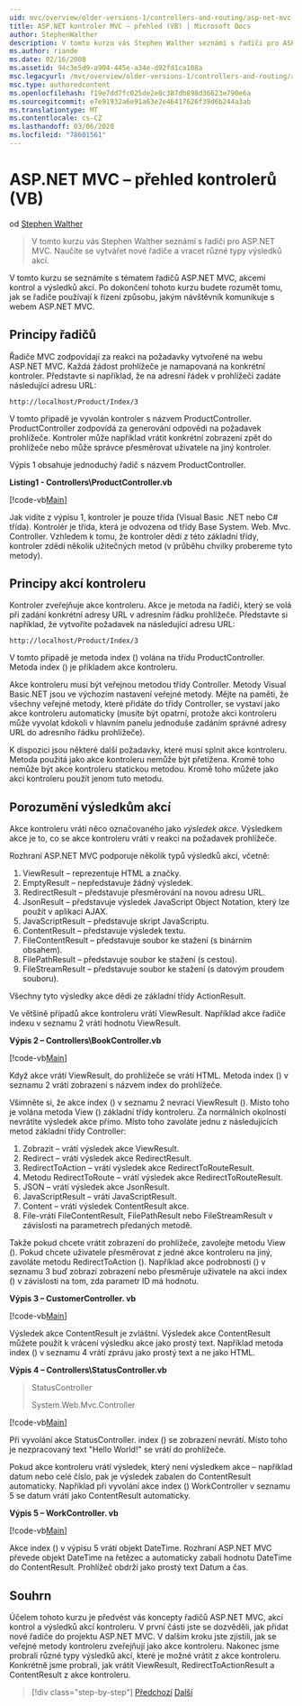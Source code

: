 ```yaml
---
uid: mvc/overview/older-versions-1/controllers-and-routing/asp-net-mvc-controller-overview-vb
title: ASP.NET kontroler MVC – přehled (VB) | Microsoft Docs
author: StephenWalther
description: V tomto kurzu vás Stephen Walther seznámí s řadiči pro ASP.NET MVC. Naučíte se vytvářet nové řadiče a vracet různé typy zdrojů akcí...
ms.author: riande
ms.date: 02/16/2008
ms.assetid: 94c3e5d9-a904-445e-a34e-d92fd1ca108a
msc.legacyurl: /mvc/overview/older-versions-1/controllers-and-routing/asp-net-mvc-controller-overview-vb
msc.type: authoredcontent
ms.openlocfilehash: f19e7dd7fc025de2e0c387db898d36623e790e6a
ms.sourcegitcommit: e7e91932a6e91a63e2e46417626f39d6b244a3ab
ms.translationtype: MT
ms.contentlocale: cs-CZ
ms.lasthandoff: 03/06/2020
ms.locfileid: "78601561"
---
```

# <a name="aspnet-mvc-controller-overview-vb"></a>ASP.NET MVC – přehled kontrolerů (VB)

od [Stephen Walther](https://github.com/StephenWalther)

> V tomto kurzu vás Stephen Walther seznámí s řadiči pro ASP.NET MVC. Naučíte se vytvářet nové řadiče a vracet různé typy výsledků akcí.

V tomto kurzu se seznámíte s tématem řadičů ASP.NET MVC, akcemi kontrol a výsledků akcí. Po dokončení tohoto kurzu budete rozumět tomu, jak se řadiče používají k řízení způsobu, jakým návštěvník komunikuje s webem ASP.NET MVC.

## <a name="understanding-controllers"></a>Principy řadičů

Řadiče MVC zodpovídají za reakci na požadavky vytvořené na webu ASP.NET MVC. Každá žádost prohlížeče je namapovaná na konkrétní kontroler. Představte si například, že na adresní řádek v prohlížeči zadáte následující adresu URL:

`http://localhost/Product/Index/3`

V tomto případě je vyvolán kontroler s názvem ProductController. ProductController zodpovídá za generování odpovědi na požadavek prohlížeče. Kontroler může například vrátit konkrétní zobrazení zpět do prohlížeče nebo může správce přesměrovat uživatele na jiný kontroler.

Výpis 1 obsahuje jednoduchý řadič s názvem ProductController.

**Listing1 - Controllers\ProductController.vb**

[!code-vb[Main](asp-net-mvc-controller-overview-vb/samples/sample1.vb)]

Jak vidíte z výpisu 1, kontroler je pouze třída (Visual Basic .NET nebo C# třída). Kontrolér je třída, která je odvozena od třídy Base System. Web. Mvc. Controller. Vzhledem k tomu, že kontroler dědí z této základní třídy, kontroler zdědí několik užitečných metod (v průběhu chvilky probereme tyto metody).

## <a name="understanding-controller-actions"></a>Principy akcí kontroleru

Kontroler zveřejňuje akce kontroleru. Akce je metoda na řadiči, který se volá při zadání konkrétní adresy URL v adresním řádku prohlížeče. Představte si například, že vytvoříte požadavek na následující adresu URL:

`http://localhost/Product/Index/3`

V tomto případě je metoda index () volána na třídu ProductController. Metoda index () je příkladem akce kontroleru.

Akce kontroleru musí být veřejnou metodou třídy Controller. Metody Visual Basic.NET jsou ve výchozím nastavení veřejné metody. Mějte na paměti, že všechny veřejné metody, které přidáte do třídy Controller, se vystaví jako akce kontroleru automaticky (musíte být opatrní, protože akci kontroleru může vyvolat kdokoli v hlavním panelu jednoduše zadáním správné adresy URL do adresního řádku prohlížeče).

K dispozici jsou některé další požadavky, které musí splnit akce kontroleru. Metoda použitá jako akce kontroleru nemůže být přetížena. Kromě toho nemůže být akce kontroleru statickou metodou. Kromě toho můžete jako akci kontroleru použít jenom tuto metodu.

## <a name="understanding-action-results"></a>Porozumění výsledkům akcí

Akce kontroleru vrátí něco označovaného jako *výsledek akce*. Výsledkem akce je to, co se akce kontroleru vrátí v reakci na požadavek prohlížeče.

Rozhraní ASP.NET MVC podporuje několik typů výsledků akcí, včetně:

1. ViewResult – reprezentuje HTML a značky.
2. EmptyResult – nepředstavuje žádný výsledek.
3. RedirectResult – představuje přesměrování na novou adresu URL.
4. JsonResult – představuje výsledek JavaScript Object Notation, který lze použít v aplikaci AJAX.
5. JavaScriptResult – představuje skript JavaScriptu.
6. ContentResult – představuje výsledek textu.
7. FileContentResult – představuje soubor ke stažení (s binárním obsahem).
8. FilePathResult – představuje soubor ke stažení (s cestou).
9. FileStreamResult – představuje soubor ke stažení (s datovým proudem souboru).

Všechny tyto výsledky akce dědí ze základní třídy ActionResult.

Ve většině případů akce kontroleru vrátí ViewResult. Například akce řadiče indexu v seznamu 2 vrátí hodnotu ViewResult.

**Výpis 2 – Controllers\BookController.vb**

[!code-vb[Main](asp-net-mvc-controller-overview-vb/samples/sample2.vb)]

Když akce vrátí ViewResult, do prohlížeče se vrátí HTML. Metoda index () v seznamu 2 vrátí zobrazení s názvem index do prohlížeče.

Všimněte si, že akce index () v seznamu 2 nevrací ViewResult (). Místo toho je volána metoda View () základní třídy kontroleru. Za normálních okolností nevrátíte výsledek akce přímo. Místo toho zavoláte jednu z následujících metod základní třídy Controller:

1. Zobrazit – vrátí výsledek akce ViewResult.
2. Redirect – vrátí výsledek akce RedirectResult.
3. RedirectToAction – vrátí výsledek akce RedirectToRouteResult.
4. Metodu RedirectToRoute – vrátí výsledek akce RedirectToRouteResult.
5. JSON – vrátí výsledek akce JsonResult.
6. JavaScriptResult – vrátí JavaScriptResult.
7. Content – vrátí výsledek ContentResult akce.
8. File-vrátí FileContentResult, FilePathResult nebo FileStreamResult v závislosti na parametrech předaných metodě.

Takže pokud chcete vrátit zobrazení do prohlížeče, zavolejte metodu View (). Pokud chcete uživatele přesměrovat z jedné akce kontroleru na jiný, zavoláte metodu RedirectToAction (). Například akce podrobnosti () v seznamu 3 buď zobrazí zobrazení nebo přesměruje uživatele na akci index () v závislosti na tom, zda parametr ID má hodnotu.

**Výpis 3 – CustomerController. vb**

[!code-vb[Main](asp-net-mvc-controller-overview-vb/samples/sample3.vb)]

Výsledek akce ContentResult je zvláštní. Výsledek akce ContentResult můžete použít k vrácení výsledku akce jako prostý text. Například metoda index () v seznamu 4 vrátí zprávu jako prostý text a ne jako HTML.

**Výpis 4 – Controllers\StatusController.vb**

> StatusController
> 
> 
> System.Web.Mvc.Controller

[!code-vb[Main](asp-net-mvc-controller-overview-vb/samples/sample4.vb)]

Při vyvolání akce StatusController. index () se zobrazení nevrátí. Místo toho je nezpracovaný text "Hello World!" se vrátí do prohlížeče.

Pokud akce kontroleru vrátí výsledek, který není výsledkem akce – například datum nebo celé číslo, pak je výsledek zabalen do ContentResult automaticky. Například při vyvolání akce index () WorkController v seznamu 5 se datum vrátí jako ContentResult automaticky.

**Výpis 5 – WorkController. vb**

[!code-vb[Main](asp-net-mvc-controller-overview-vb/samples/sample5.vb)]

Akce index () v výpisu 5 vrátí objekt DateTime. Rozhraní ASP.NET MVC převede objekt DateTime na řetězec a automaticky zabalí hodnotu DateTime do ContentResult. Prohlížeč obdrží jako prostý text Datum a čas.

## <a name="summary"></a>Souhrn

Účelem tohoto kurzu je předvést vás koncepty řadičů ASP.NET MVC, akcí kontrol a výsledků akcí kontroleru. V první části jste se dozvěděli, jak přidat nové řadiče do projektu ASP.NET MVC. V dalším kroku jste zjistili, jak se veřejné metody kontroleru zveřejňují jako akce kontroleru. Nakonec jsme probrali různé typy výsledků akcí, které je možné vrátit z akce kontroleru. Konkrétně jsme probrali, jak vrátit ViewResult, RedirectToActionResult a ContentResult z akce kontroleru.

> [!div class="step-by-step"]
> [Předchozí](creating-a-custom-route-constraint-cs.md)
> [Další](creating-custom-routes-vb.md)

